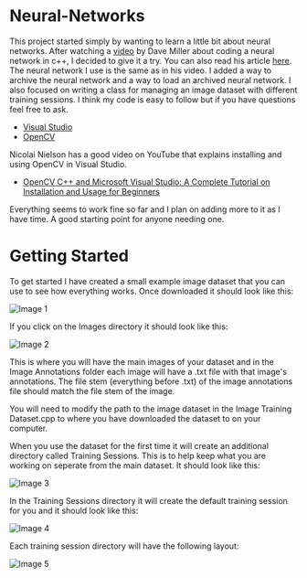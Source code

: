 # Neural-Networks
This project started simply by wanting to learn a little bit about neural networks. After watching a [video](https://vimeo.com/19569529) by Dave Miller about coding a neural network in c++, I decided to give it a try. You can also read his article [here](https://millermattson.com/dave/?p=54). The neural network I use is the same as in his video. I added a way to archive the neural network and a way to load an archived neural network. I also focused on writing a class for managing an image dataset with different training sessions. I think my code is easy to follow but if you have questions feel free to ask.

- [Visual Studio](https://visualstudio.microsoft.com/downloads/)
- [OpenCV](https://opencv.org/releases/)

Nicolai Nielson has a good video on YouTube that explains installing and using OpenCV in Visual Studio.
- [OpenCV C++ and Microsoft Visual Studio: A Complete Tutorial on Installation and Usage for Beginners](https://www.youtube.com/watch?v=trXs2r6xSnI)

Everything seems to work fine so far and I plan on adding more to it as I have time. A good starting point for anyone needing one.

# Getting Started
To get started I have created a small example image dataset that you can use to see how everything works. Once downloaded it should look like this:

![Image 1](https://github.com/user-attachments/assets/a9a261df-79bd-4dea-a63f-5ca728bb58c2)

If you click on the Images directory it should look like this:

![Image 2](https://github.com/user-attachments/assets/231ef392-87e4-4d2a-82e1-8703b4242103)

This is where you will have the main images of your dataset and in the Image Annotations folder each image will have a .txt file with that image's annotations. The file stem (everything before .txt) of the image annotations file should match the file stem of the image.

You will need to modify the path to the image dataset in the Image Training Dataset.cpp to where you have downloaded the dataset to on your computer.

When you use the dataset for the first time it will create an additional directory called Training Sessions. This is to help keep what you are working on seperate from the main dataset. It should look like this:

![Image 3](https://github.com/user-attachments/assets/29a63da5-8bd1-4551-a07c-85e2fcd0db2c)

In the Training Sessions directory it will create the default training session for you and it should look like this:

![Image 4](https://github.com/user-attachments/assets/ac96aa71-2ccb-4975-8bca-aa0a9e1bac2d)

Each training session directory will have the following layout:

![Image 5](https://github.com/user-attachments/assets/f820e238-a435-4db5-88dc-698a7c430660)

